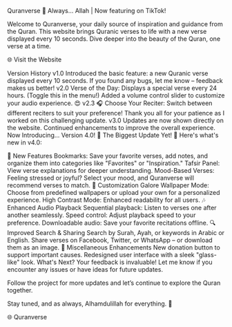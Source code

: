Quranverse
🌙 Always... Allah | Now featuring on TikTok!

Welcome to Quranverse, your daily source of inspiration and guidance from the Quran. This website brings Quranic verses to life with a new verse displayed every 10 seconds. Dive deeper into the beauty of the Quran, one verse at a time.

🌐 Visit the Website

Version History
v1.0
Introduced the basic feature: a new Quranic verse displayed every 10 seconds.
If you found any bugs, let me know – feedback makes us better!
v2.0
Verse of the Day: Displays a special verse every 24 hours. (Toggle this in the menu!)
Added a volume control slider to customize your audio experience. 😍
v2.3
🎧 Choose Your Reciter: Switch between different reciters to suit your preference!
Thank you all for your patience as I worked on this challenging update.
v3.0
Updates are now shown directly on the website.
Continued enhancements to improve the overall experience.
Now Introducing... Version 4.0! 🎉
The Biggest Update Yet! 🚀
Here's what's new in v4.0:

🌟 New Features
Bookmarks: Save your favorite verses, add notes, and organize them into categories like "Favorites" or "Inspiration."
Tafsir Panel: View verse explanations for deeper understanding.
Mood-Based Verses: Feeling stressed or joyful? Select your mood, and Quranverse will recommend verses to match.
🎨 Customization Galore
Wallpaper Mode: Choose from predefined wallpapers or upload your own for a personalized experience.
High Contrast Mode: Enhanced readability for all users.
🎶 Enhanced Audio Playback
Sequential playback: Listen to verses one after another seamlessly.
Speed control: Adjust playback speed to your preference.
Downloadable audio: Save your favorite recitations offline.
🔍 Improved Search & Sharing
Search by Surah, Ayah, or keywords in Arabic or English.
Share verses on Facebook, Twitter, or WhatsApp – or download them as an image.
🎁 Miscellaneous Enhancements
New donation button to support important causes.
Redesigned user interface with a sleek "glass-like" look.
What's Next?
Your feedback is invaluable! Let me know if you encounter any issues or have ideas for future updates.

Follow the project for more updates and let’s continue to explore the Quran together.

Stay tuned, and as always, Alhamdulillah for everything. 🌟

🌐 Quranverse
